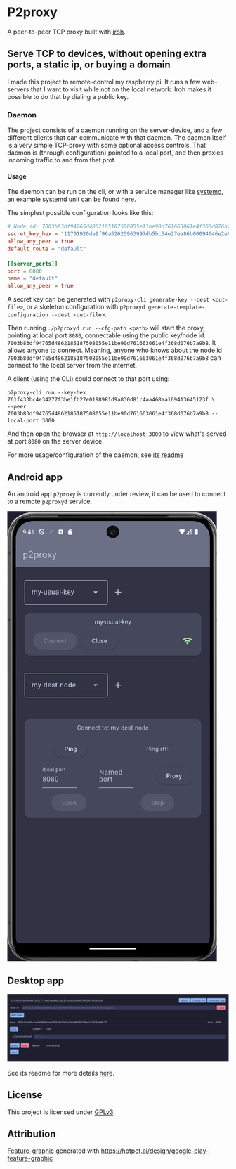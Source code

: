 # P2proxy

A peer-to-peer TCP proxy built with [iroh](https://github.com/n0-computer/iroh).

## Serve TCP to devices, without opening extra ports, a static ip, or buying a domain

I made this project to remote-control my raspberry pi. It runs a few web-servers that I want to
visit while not on the local network. Iroh makes it possible to do that by dialing a public key.

### Daemon

The project consists of a daemon running on the server-device, and a few different clients that can
communicate with that daemon. The daemon itself is a very simple TCP-proxy with some optional access controls.
That daemon is (through configuration) pointed to a local port, and then proxies incoming traffic to and from
that prot.

#### Usage

The daemon can be run on the cli, or with a service manager like [systemd](https://systemd.io/), an example
systemd unit can be found [here](assets/p2proxyd.service).

The simplest possible configuration looks like this:

```toml
# Node id: 7003b83df94765d4862185187508055e11be90d761663061e4f368d076b7a9b8
secret_key_hex = "11701920da9f96a52625963997db5bc54e27ea86b00094646e2e860c4a8fa796"
allow_any_peer = true
default_route = "default"

[[server_ports]]
port = 8080
name = "default"
allow_any_peer = true
```

A secret key can be generated with `p2proxy-cli generate-key --dest <out-file>`,
or a skeleton configuration with `p2proxyd generate-template-configuration --dest <out-file>`.

Then running `./p2proxyd run --cfg-path <path>` will start the proxy, pointing at local port `8080`,
connectable using the public key/node id:
`7003b83df94765d4862185187508055e11be90d761663061e4f368d076b7a9b8`. It allows anyone to connect. Meaning,
anyone who knows about the node id `7003b83df94765d4862185187508055e11be90d761663061e4f368d076b7a9b8` can
connect to the local server from the internet.

A client (using the CLI) could connect to that port using:

```shell
p2proxy-cli run --key-hex 761f433bc4e34277f3be1fb27e0198981d9a830d81c4aa468aa169413645123f \
--peer 7003b83df94765d4862185187508055e11be90d761663061e4f368d076b7a9b8 --local-port 3000
```

And then open the browser at `http://localhost:3000` to view what's served at port `8080` on the server device.

For more usage/configuration of the daemon, see [its readme](./p2proxyd/Readme.md)

## Android app

An android app `p2proxy` is currently under review,
it can be used to connect to a remote `p2proxyd` service.

![image](assets/images/android.png)

## Desktop app

![image](assets/images/demo-proxy-desktop.png)

See its readme for more details [here](./p2proxy-desktop/Readme.md).

## License

This project is licensed under [GPLv3](./LICENSE).

## Attribution

[Feature-graphic](assets/images/android-feature.png) generated with https://hotpot.ai/design/google-play-feature-graphic